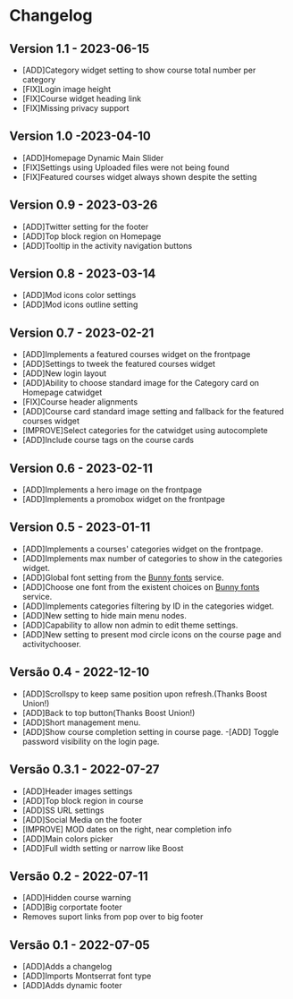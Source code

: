 # Changelog

## Version 1.1 - 2023-06-15
- [ADD]Category widget setting to show course total number per category
- [FIX]Login image height
- [FIX]Course widget heading link
- [FIX]Missing privacy support

## Version 1.0 -2023-04-10
- [ADD]Homepage Dynamic Main Slider
- [FIX]Settings using Uploaded files were not being found
- [FIX]Featured courses widget always shown despite the setting



## Version 0.9 - 2023-03-26

- [ADD]Twitter setting for the footer
- [ADD]Top block region on Homepage
- [ADD]Tooltip in the activity navigation buttons

## Version 0.8 - 2023-03-14

- [ADD]Mod icons color settings
- [ADD]Mod icons outline setting

## Version 0.7 - 2023-02-21

- [ADD]Implements a featured courses widget on the frontpage
- [ADD]Settings to tweek the featured courses widget
- [ADD]New login layout
- [ADD]Ability to choose standard image for the Category card on Homepage catwidget
- [FIX]Course header alignments
- [ADD]Course card standard image setting and fallback for the featured courses widget
- [IMPROVE]Select categories for the catwidget using autocomplete
- [ADD]Include course tags on the course cards

## Version 0.6 - 2023-02-11

- [ADD]Implements a hero image on the frontpage
- [ADD]Implements a promobox widget on the frontpage

## Version 0.5 - 2023-01-11

- [ADD]Implements a courses' categories widget on the frontpage.
- [ADD]Implements max number of categories to show in the categories widget.
- [ADD]Global font setting from the [Bunny fonts](https://fonts.bunny.net/) service.
- [ADD]Choose one font from the existent choices on [Bunny fonts](https://fonts.bunny.net/) service.
- [ADD]Implements categories filtering by ID in the categories widget.
- [ADD]New setting to hide main menu nodes.
- [ADD]Capability to allow non admin to edit theme settings.
- [ADD]New setting to present mod circle icons on the course page and activitychooser.

## Versão 0.4 - 2022-12-10

- [ADD]Scrollspy to keep same position upon refresh.(Thanks Boost Union!)
- [ADD]Back to top button(Thanks Boost Union!)
- [ADD]Short management menu.
- [ADD]Show course completion setting in course page.
-[ADD] Toggle password visibility on the login page.

## Versão 0.3.1 - 2022-07-27

- [ADD]Header images settings
- [ADD]Top block region in course
- [ADD]SS URL settings
- [ADD]Social Media on the footer
- [IMPROVE] MOD dates on the right, near completion info
- [ADD]Main colors picker
- [ADD]Full width setting or narrow like Boost

## Versão 0.2 - 2022-07-11

- [ADD]Hidden course warning
- [ADD]Big corportate footer
- Removes suport links from pop over to big footer

## Versão 0.1 - 2022-07-05

- [ADD]Adds a changelog
- [ADD]Imports Montserrat font type
- [ADD]Adds dynamic footer